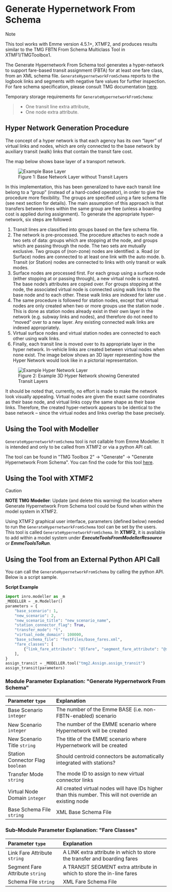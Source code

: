 # **Generate Hypernetwork From Schema**
> [!NOTE]
>This tool works with Emme version 4.5.1+, XTMF2, and produces results similar to the TMG FBTN From Schema Multiclass Tool in XTMF1/TMGToolbox1.

The Generate Hypernetwork From Schema tool generates a hyper-network to support fare-based transit assignment (FBTA) for at least one fare class, from an XML schema file. `GenerateHypernetworkFromSchema` reports to the logbook links and segments with negative fare values for further inspection. For fare schema specification, please consult TMG documentation [here](http://tmg.utoronto.ca/doc/1.6/gtamodel/user_guide/file_formats/fare_schema_file_specification.html). 

Temporary storage requirements for `GenerateHypernetworkFromSchema`: 
> * One transit line extra attribute, 
> * One node extra attribute. 

## Hyper Network Generation Procedure

The concept of a hyper network is that each agency has its own “layer” of virtual links and nodes, which are only connected to the base network by auxiliary transit (walk) links that contain the transit fare cost.

The map below shows base layer of a transport network.
<figure>
    <img src="images/base_network.svg"
         alt="Example Base Layer">
    <figcaption>Figure 1: Base Network Layer without Transit Layers</figcaption>
</figure>

In this implementation, this has been generalized to have each transit line belong to a “group” (instead of a hard-coded operator), in order to give the procedure more flexibility. The groups are specified using a fare schema file (see next section for details). The main assumption of this approach is that transfers between lines within the same group are free (unless a boarding cost is applied during assignment).
To generate the appropriate hyper-network, six steps are followed:
1.	Transit lines are classified into groups based on the fare schema file.
2.	The network is pre-processed. The procedure attaches to each node a two sets of data: groups which are stopping at the node, and groups which are passing through the node. The two sets are mutually exclusive. Two groups of (non-zone) nodes are identified:
a.	Road (or Surface) nodes are connected to at least one link with the auto mode.
b.	Transit (or Station) nodes are connected to links with only transit or walk modes. 
3.	Surface nodes are processed first. For each group using a surface node (either stopping at or passing through), a new virtual node is created. The base node’s attributes are copied over. For groups stopping at the node, the associated virtual node is connected using walk links to the base node and to each other. These walk links are indexed for later use .
4.	The same procedure is followed for station nodes, except that virtual nodes are only created when two or more groups use the station node . This is done as station nodes already exist in their own layer in the network (e.g. subway links and nodes), and therefore do not need to “moved” over to a new layer. Any existing connected walk links are indexed appropriately.
5.	Virtual surface nodes and virtual station nodes are connected to each other using walk links.
6.	Finally, each transit line is moved over to its appropriate layer in the hyper network. In-vehicle links are created between virtual nodes when none exist. The image below shows an 3D layer representing how the Hyper Network would look like in a pictorial representation.

<figure>
    <img src="images/hyper_network.svg"
         alt="Example Hyper Network Layer">
    <figcaption>Figure 2: Example 3D Hyper Network showing Generated Transit Layers</figcaption>
</figure>

It should be noted that, currently, no effort is made to make the network look visually appealing. Virtual nodes are given the exact same coordinates as their base node, and virtual links copy the same shape as their base links. Therefore, the created hyper-network appears to be identical to the base network – since the virtual nodes and links overlap the base precisely.

## **Using the Tool with Modeller**
`GenerateHypernetworkFromSchema` tool is not callable from Emme Modeller. It is intended and only to be called from XTMF2 or via a python API call.

The tool can be found in "TMG Toolbox 2" -> "Generate" -> "Generate Hypernetwork From Schema". You can
find the code for this tool [here](https://github.com/TravelModellingGroup/TMG.EMME/blob/master/TMG.EMME/TMGToolbox2/src/Generate/generate_hypernetwork_from_schema.py).

## **Using the Tool with XTMF2**
> [!CAUTION]
> **NOTE TMG Modeller**: Update (and delete this warning) the location where Generate Hypernetwork From Schema tool could be found when within the model system in XTMF2.

Using XTMF2 graphical user interface, parameters (defined below) needed to run the `GenerateHypernetworkFromSchema` tool can be set by the users. This tool is called `GenerateHypernetworkFromSchema`. In **XTMF2**, it is available to add within a model system under ***ExecuteToolsFromModellerResource*** or ***EmmeToolsToRun***.

## **Using the Tool from an External Python API Call**
You can call the `GenerateHypernetworkFromSchema` by calling the python API. Below is a script sample.

**Script Example**
```python
import inro.modeller as _m
_MODELLER = _m.Modeller()
parameters = {
    "base_scenario": 1,
    "new_scenario": 2,
	"new_scenario_title": "new_scenario_name",
    "station_connector_flag": True,
    "transfer_mode": "t",
    "virtual_node_domain": 100000,
    "base_schema_file": "TestFiles/base_fares.xml",
    "fare_classes": [
        {"link_fare_attribute": "@lfare", "segment_fare_attribute": "@sfare", "schema_file": "TestFiles/fares.xml"}
    ],
}
assign_transit = _MODELLER.tool("tmg2.Assign.assign_transit")
assign_transit(parameters)
```

### Module Parameter Explanation: "Generate Hypernetwork From Schema"

|Parameter `type`|Explanation|
| :----------------------------- | :---------------------------------------------- |
|Base Scenario `integer` | The number of the Emme BASE (i.e. non-FBTN-enabled) scenario|
|New Scenario `integer` | The number of the EMME scenario where Hypernetwork will be created|
|New Scenario Title `string` | The title of the EMME scenario where Hypernetwork will be created|
|Station Connector Flag `boolean` | Should centroid connectors be automatically integrated with stations?|
|Transfer Mode `string` | The mode ID to assign to new virtual connector links|
|Virtual Node Domain `integer` | All created virtual nodes will have IDs higher than this number. This will not override an existing node|
|Base Schema File `string` | XML Base Schema File|

### Sub-Module Parameter Explanation: "Fare Classes"
| Parameter `type`| Explanation  |
| :----------------------------- | :---------------------------------------------- |
|Link Fare Attribute `string` | A LINK extra attribute in which to store the transfer and boarding fares|
|Segment Fare Attribute `string` | A TRANSIT SEGMENT extra attribute in which to store the in-line fares|
|Schema File `string` | XML Fare Schema File|